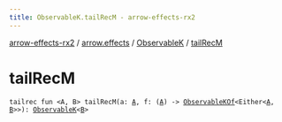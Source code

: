 ```yaml
---
title: ObservableK.tailRecM - arrow-effects-rx2
---
```


[arrow-effects-rx2](../../index.html) / [arrow.effects](../index.html) / [ObservableK](index.html) / [tailRecM](./tail-rec-m.html)

# tailRecM

`tailrec fun <A, B> tailRecM(a: `[`A`](tail-rec-m.html#A)`, f: (`[`A`](tail-rec-m.html#A)`) -> `[`ObservableKOf`](../-observable-k-of.html)`<Either<`[`A`](tail-rec-m.html#A)`, `[`B`](tail-rec-m.html#B)`>>): `[`ObservableK`](index.html)`<`[`B`](tail-rec-m.html#B)`>`